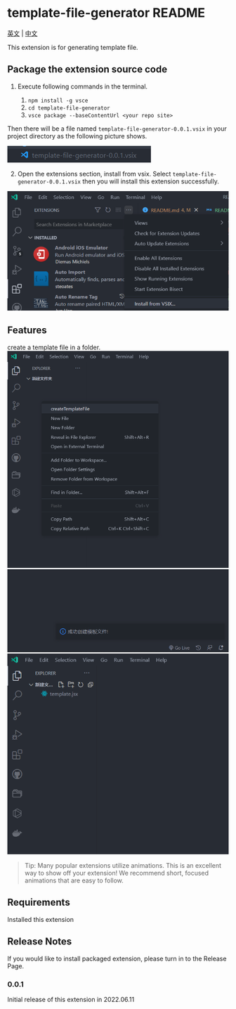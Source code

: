# template-file-generator README

[英文](./README.md) | [中文](./README_zh.md)

This extension is for generating template file.

## Package the extension source code

1. Execute following commands in the terminal.

   1. `npm install -g vsce`
   2. `cd template-file-generator`
   3. `vsce package --baseContentUrl <your repo site>`

Then there will be a file named `template-file-generator-0.0.1.vsix` in your project directory as the following picture shows.

![package 1](./images/p1_1.png)

2. Open the extensions section, install from vsix. Select `template-file-generator-0.0.1.vsix` then you will install this extension successfully.

![package 2](./images/p1_2.png)

## Features

create a template file in a folder.
![feature 1](images/f1_1.png)
![feature 1](images/f1_2.png)
![feature 1](images/f1_3.png)

> Tip: Many popular extensions utilize animations. This is an excellent way to show off your extension! We recommend short, focused animations that are easy to follow.

## Requirements

Installed this extension

<!-- ## Extension Settings

Include if your extension adds any VS Code settings through the `contributes.configuration` extension point.

For example:

This extension contributes the following settings:

* `myExtension.enable`: enable/disable this extension
* `myExtension.thing`: set to `blah` to do something -->

<!-- ## Known Issues

Calling out known issues can help limit users opening duplicate issues against your extension. -->

## Release Notes

<!-- Users appreciate release notes as you update your extension. -->
If you would like to install packaged extension, please turn in to the Release Page.

### 0.0.1

Initial release of this extension in 2022.06.11

<!-- ### 1.0.1

Fixed issue #.

### 1.1.0

Added features X, Y, and Z.

----------------------------------------------------------------------------------------------------------- -->

<!-- ## Working with Markdown

**Note:** You can author your README using Visual Studio Code.  Here are some useful editor keyboard shortcuts:

* Split the editor (`Cmd+\` on macOS or `Ctrl+\` on Windows and Linux)
* Toggle preview (`Shift+CMD+V` on macOS or `Shift+Ctrl+V` on Windows and Linux)
* Press `Ctrl+Space` (Windows, Linux) or `Cmd+Space` (macOS) to see a list of Markdown snippets

### For more information

* [Visual Studio Code's Markdown Support](http://code.visualstudio.com/docs/languages/markdown)
* [Markdown Syntax Reference](https://help.github.com/articles/markdown-basics/)

**Enjoy!** -->
